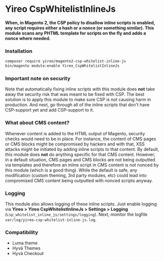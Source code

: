 # Yireo CspWhitelistInlineJs

**When, in Magento 2, the CSP policy to disallow inline scripts is enabled, any script requires either a hash or a nonce (or something similar). This module scans any PHTML template for scripts on the fly and adds a nonce where needed.**

### Installation
```bash
composer require yireo/magento2-csp-whitelist-inline-js
bin/magento module:enable Yireo_CspWhitelistInlineJs
```

### Important note on security
Note that automatically fixing inline scripts with this module does **not** take away the security risk that was meant to be fixed with CSP. The best solution is to apply this module to make sure CSP is not causing harm in production. And next, go through all of the inline scripts that don't have CSP-support yet and add CSP-support to it.

### What about CMS content?
Whenever content is added to the HTML output of Magento, security checks would need to be in place. For instance, the content of CMS pages or CMS blocks might be compromised by hackers and with that, XSS attacks might be initiated by adding inline scripts to that content. By default, this module does **not** do anything specific for that CMS content. However, in a default situation, CMS pages and CMS blocks are not being outputted via templates and therefore an inline script in CMS content is not nonced by this module (which is a good thing). While the default is safe, any modification (custom theming, 3rd party modules, etc) could lead into compromised CMS content being outputted with nonced scripts anyway.

### Logging
This module also allows logging of these inline scripts. Just enable logging via **Yireo > Yireo CspWhitelistInlineJs > Settings > Logging** (`csp_whitelist_inline_js/settings/logging`). Next, monitor the logfile `var/log/yireo-csp-whitelist-inline-js.log`. 

### Compatibility
- Luma theme
- Hyvä Themes
- Hyvä Checkout
